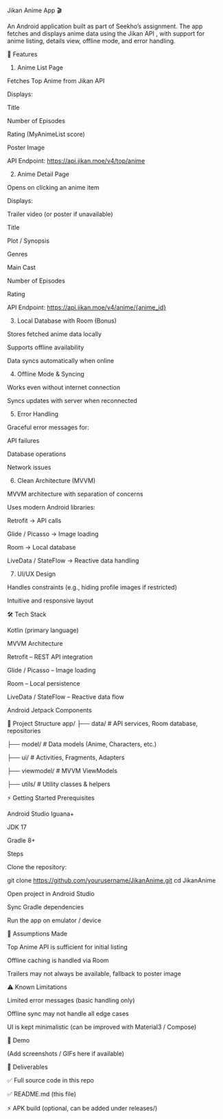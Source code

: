Jikan Anime App 🎬

An Android application built as part of Seekho’s assignment.
The app fetches and displays anime data using the Jikan API
, with support for anime listing, details view, offline mode, and error handling.

🚀 Features
1. Anime List Page

Fetches Top Anime from Jikan API

Displays:

Title

Number of Episodes

Rating (MyAnimeList score)

Poster Image

API Endpoint: https://api.jikan.moe/v4/top/anime

2. Anime Detail Page

Opens on clicking an anime item

Displays:

Trailer video (or poster if unavailable)

Title

Plot / Synopsis

Genres

Main Cast

Number of Episodes

Rating

API Endpoint: https://api.jikan.moe/v4/anime/{anime_id}

3. Local Database with Room (Bonus)

Stores fetched anime data locally

Supports offline availability

Data syncs automatically when online

4. Offline Mode & Syncing

Works even without internet connection

Syncs updates with server when reconnected

5. Error Handling

Graceful error messages for:

API failures

Database operations

Network issues

6. Clean Architecture (MVVM)

MVVM architecture with separation of concerns

Uses modern Android libraries:

Retrofit → API calls

Glide / Picasso → Image loading

Room → Local database

LiveData / StateFlow → Reactive data handling

7. UI/UX Design

Handles constraints (e.g., hiding profile images if restricted)

Intuitive and responsive layout

🛠️ Tech Stack

Kotlin (primary language)

MVVM Architecture

Retrofit – REST API integration

Glide / Picasso – Image loading

Room – Local persistence

LiveData / StateFlow – Reactive data flow

Android Jetpack Components

📂 Project Structure
app/
 ├── data/          # API services, Room database, repositories
 
 ├── model/         # Data models (Anime, Characters, etc.)
 
 ├── ui/            # Activities, Fragments, Adapters
 
 ├── viewmodel/     # MVVM ViewModels
 
 ├── utils/         # Utility classes & helpers

⚡ Getting Started
Prerequisites

Android Studio Iguana+

JDK 17

Gradle 8+

Steps

Clone the repository:

git clone https://github.com/yourusername/JikanAnime.git
cd JikanAnime


Open project in Android Studio

Sync Gradle dependencies

Run the app on emulator / device

🤔 Assumptions Made

Top Anime API is sufficient for initial listing

Offline caching is handled via Room

Trailers may not always be available, fallback to poster image

⚠️ Known Limitations

Limited error messages (basic handling only)

Offline sync may not handle all edge cases

UI is kept minimalistic (can be improved with Material3 / Compose)

📱 Demo

(Add screenshots / GIFs here if available)

📌 Deliverables

✅ Full source code in this repo

✅ README.md (this file)

⚡ APK build (optional, can be added under releases/)

